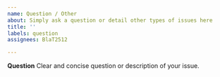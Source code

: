 ```yaml
---
name: Question / Other
about: Simply ask a question or detail other types of issues here
title: ''
labels: question
assignees: BlaT2512

---
```


**Question**
Clear and concise question or description of your issue.
